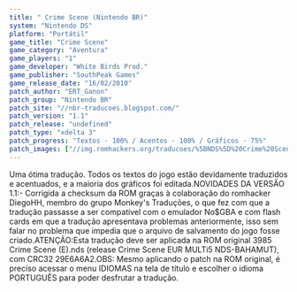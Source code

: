 ```yaml
---
title: " Crime Scene (Nintendo BR)"
system: "Nintendo DS"
platform: "Portátil"
game_title: "Crime Scene"
game_category: "Aventura"
game_players: "1"
game_developer: "White Birds Prod."
game_publisher: "SouthPeak Games"
game_release_date: "16/02/2010"
patch_author: "ERT_Ganon"
patch_group: "Nintendo BR"
patch_site: "//nbr-traducoes.blogspot.com/"
patch_version: "1.1"
patch_release: "undefined"
patch_type: "xdelta 3"
patch_progress: "Textos - 100% / Acentos - 100% / Gráficos - 75%"
patch_images: ["//img.romhackers.org/traducoes/%5BNDS%5D%20Crime%20Scene%20-%20Nintendo%20BR%20-%201.png","//img.romhackers.org/traducoes/%5BNDS%5D%20Crime%20Scene%20-%20Nintendo%20BR%20-%202.png","//img.romhackers.org/traducoes/%5BNDS%5D%20Crime%20Scene%20-%20Nintendo%20BR%20-%203.png"]
---
```

Uma ótima tradução. Todos os textos do jogo estão devidamente traduzidos e acentuados, e a maioria dos gráficos foi editada.NOVIDADES DA VERSÃO 1.1:- Corrigida a checksum da ROM graças à colaboração do romhacker DiegoHH, membro do grupo Monkey's Traduções, o que fez com que a tradução passasse a ser compatível com o emulador No$GBA e com flash cards em que a tradução apresentava problemas anteriormente, isso sem falar no problema que impedia que o arquivo de salvamento do jogo fosse criado.ATENÇÃO:Esta tradução deve ser aplicada na ROM original 3985 Crime Scene (E).nds (release Crime Scene EUR MULTi5 NDS-BAHAMUT), com CRC32 29E6A6A2.OBS: Mesmo aplicando o patch na ROM original, é preciso acessar o menu IDIOMAS na tela de título e escolher o idioma PORTUGUÊS para poder desfrutar a tradução.